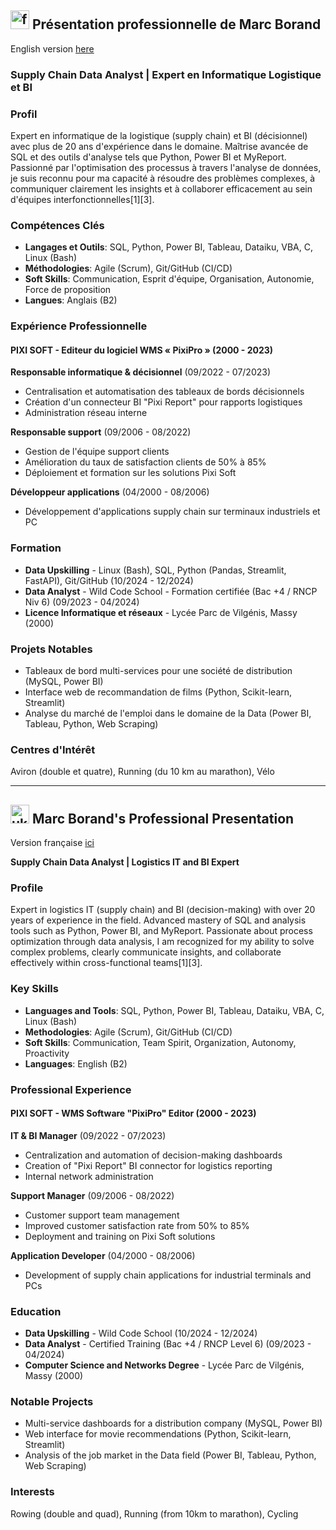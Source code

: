 ## <img alt="fr flag" src="https://github.com/user-attachments/assets/f64a68e5-b499-45f2-98c4-d289ecf013b8" width="30"> Présentation professionnelle de Marc Borand
English version [here](#marc-borand's-professional-presentation)

### **Supply Chain Data Analyst | Expert en Informatique Logistique et BI**

### Profil

Expert en informatique de la logistique (supply chain) et BI (décisionnel) avec plus de 20 ans d'expérience dans le domaine. Maîtrise avancée de SQL et des outils d'analyse tels que Python, Power BI et MyReport. Passionné par l'optimisation des processus à travers l'analyse de données, je suis reconnu pour ma capacité à résoudre des problèmes complexes, à communiquer clairement les insights et à collaborer efficacement au sein d'équipes interfonctionnelles[1][3].

### Compétences Clés

- **Langages et Outils**: SQL, Python, Power BI, Tableau, Dataiku, VBA, C, Linux (Bash)
- **Méthodologies**: Agile (Scrum), Git/GitHub (CI/CD)
- **Soft Skills**: Communication, Esprit d'équipe, Organisation, Autonomie, Force de proposition
- **Langues**: Anglais (B2)

### Expérience Professionnelle

#### PIXI SOFT - Editeur du logiciel WMS « PixiPro » (2000 - 2023)

**Responsable informatique & décisionnel** (09/2022 - 07/2023)
- Centralisation et automatisation des tableaux de bords décisionnels
- Création d'un connecteur BI "Pixi Report" pour rapports logistiques
- Administration réseau interne

**Responsable support** (09/2006 - 08/2022)
- Gestion de l'équipe support clients
- Amélioration du taux de satisfaction clients de 50% à 85%
- Déploiement et formation sur les solutions Pixi Soft

**Développeur applications** (04/2000 - 08/2006)
- Développement d'applications supply chain sur terminaux industriels et PC

### Formation

- **Data Upskilling** - Linux (Bash), SQL, Python (Pandas, Streamlit, FastAPI), Git/GitHub (10/2024 - 12/2024)
- **Data Analyst** - Wild Code School - Formation certifiée (Bac +4 / RNCP Niv 6) (09/2023 - 04/2024)
- **Licence Informatique et réseaux** - Lycée Parc de Vilgénis, Massy (2000)

### Projets Notables

- Tableaux de bord multi-services pour une société de distribution (MySQL, Power BI)
- Interface web de recommandation de films (Python, Scikit-learn, Streamlit)
- Analyse du marché de l'emploi dans le domaine de la Data (Power BI, Tableau, Python, Web Scraping)

### Centres d'Intérêt

Aviron (double et quatre), Running (du 10 km au marathon), Vélo

---
## <img alt="uk flag" src="https://github.com/user-attachments/assets/a0dd624b-be3b-47a0-98a1-6fb56bca177c" width="30"> Marc Borand's Professional Presentation
Version française [ici](#pr%C3%A9sentation-professionnelle-de-marc-borand)

**Supply Chain Data Analyst | Logistics IT and BI Expert**

### Profile

Expert in logistics IT (supply chain) and BI (decision-making) with over 20 years of experience in the field. Advanced mastery of SQL and analysis tools such as Python, Power BI, and MyReport. Passionate about process optimization through data analysis, I am recognized for my ability to solve complex problems, clearly communicate insights, and collaborate effectively within cross-functional teams[1][3].

### Key Skills

- **Languages and Tools**: SQL, Python, Power BI, Tableau, Dataiku, VBA, C, Linux (Bash)
- **Methodologies**: Agile (Scrum), Git/GitHub (CI/CD)
- **Soft Skills**: Communication, Team Spirit, Organization, Autonomy, Proactivity
- **Languages**: English (B2)

### Professional Experience

#### PIXI SOFT - WMS Software "PixiPro" Editor (2000 - 2023)

**IT & BI Manager** (09/2022 - 07/2023)
- Centralization and automation of decision-making dashboards
- Creation of "Pixi Report" BI connector for logistics reporting
- Internal network administration

**Support Manager** (09/2006 - 08/2022)
- Customer support team management
- Improved customer satisfaction rate from 50% to 85%
- Deployment and training on Pixi Soft solutions

**Application Developer** (04/2000 - 08/2006)
- Development of supply chain applications for industrial terminals and PCs

### Education

- **Data Upskilling** - Wild Code School (10/2024 - 12/2024)
- **Data Analyst** - Certified Training (Bac +4 / RNCP Level 6) (09/2023 - 04/2024)
- **Computer Science and Networks Degree** - Lycée Parc de Vilgénis, Massy (2000)

### Notable Projects

- Multi-service dashboards for a distribution company (MySQL, Power BI)
- Web interface for movie recommendations (Python, Scikit-learn, Streamlit)
- Analysis of the job market in the Data field (Power BI, Tableau, Python, Web Scraping)

### Interests

Rowing (double and quad), Running (from 10km to marathon), Cycling

